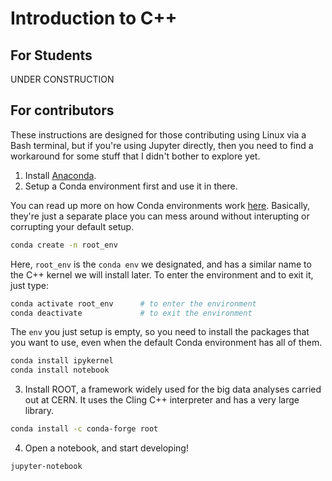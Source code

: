 # Introduction to C++

## For Students

UNDER CONSTRUCTION

## For contributors

These instructions are designed for those contributing using Linux via a Bash terminal, but if you're using Jupyter directly, then you need to find a workaround for some stuff that I didn't bother to explore yet.

1. Install [Anaconda](https://docs.anaconda.com/anaconda/install/).
2. Setup a Conda environment first and use it in there. 

You can read up more on how Conda environments work [here](https://docs.conda.io/projects/conda/en/latest/user-guide/concepts/environments.html). Basically, they're just a separate place you can mess around without interupting or corrupting your default setup.

```bash
conda create -n root_env
```
Here, `root_env` is the `conda env` we designated, and has a similar name to the C++ kernel we will install later. To enter the environment and to exit it, just type:
```bash
conda activate root_env      # to enter the environment
conda deactivate             # to exit the environment
```
The `env` you just setup is empty, so you need to install the packages that you want to use, even when the default Conda environment has all of them.
```bash
conda install ipykernel
conda install notebook
```
3. Install ROOT, a framework widely used for the big data analyses carried out at CERN. It uses the Cling C++ interpreter and has a very large library.

```bash
conda install -c conda-forge root
```
4. Open a notebook, and start developing!

```bash
jupyter-notebook
```

